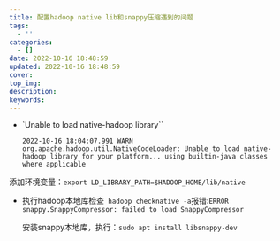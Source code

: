 ```yaml
---
title: 配置hadoop native lib和snappy压缩遇到的问题
tags:
  - ''
categories:
  - []
date: 2022-10-16 18:48:59
updated: 2022-10-16 18:48:59
cover:
top_img:
description:
keywords:
---
```




- `Unable to load native-hadoop library``

  `2022-10-16 18:04:07.991 WARN org.apache.hadoop.util.NativeCodeLoader: Unable to load native-hadoop library for your platform... using builtin-java classes where applicable`

添加环境变量：`export LD_LIBRARY_PATH=$HADOOP_HOME/lib/native`

- 执行hadoop本地库检查` hadoop checknative -a`报错:`ERROR snappy.SnappyCompressor: failed to load SnappyCompressor`

  安装snappy本地库，执行：`sudo apt install libsnappy-dev`
